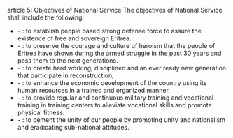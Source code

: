 article 5: Objectives of National Service
The objectives of National Service shall include the following:
<ul>
			<li> - : to establish people based strong defense force to assure the existence of free and sovereign Eritrea. <ul>
			</ul></li>			<li> - : to preserve the courage and culture of heroism that the people of Eritrea have shown during the armed struggle in the past 30 years and pass them to the next generations.<ul>
			</ul></li>			<li> - : to create hard working, disciplined and an ever ready new generation that participate in reconstruction, <ul>
			</ul></li>			<li> - : to enhance the economic development of the country using its human resources in a trained and organized manner. <ul>
			</ul></li>			<li> - : to provide regular and continuous military training and vocational training in training centers to alleviate vocational skills and promote physical fitness. <ul>
			</ul></li>			<li> - : to cement the unity of our people by promoting unity and nationalism and eradicating sub-national attitudes. <ul>
			</ul></li></ul>